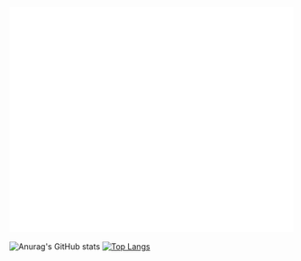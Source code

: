 <div align="center">
	<br>
	<a href="https://raw.githubusercontent.com/TreBomb/trestin-ishak/main/readme.md">
	<a href="https://github.com/TreBomb/trestin-ishak/main/title.svg">
		<img src="title.svg" width="800" height="400" alt="I made this!">
	</a>
	<br>
</div>
	
	

![Anurag's GitHub stats](https://github-readme-stats.vercel.app/api?username=TreBomb&count_private=true)
[![Top Langs](https://github-readme-stats.vercel.app/api/top-langs/?username=TreBomb&layout=compact)](https://github.com/TreBomb/github-readme-stats)
